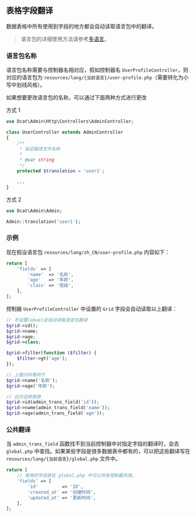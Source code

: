 ## 表格字段翻译

数据表格中所有使用到字段的地方都会自动读取语言包中的翻译。

> 语言包的详细使用方法请参考[多语言](https://learnku.com/docs/dcat-admin/1.x/basic-use/8127)。

### 语言包名称

语言包名称需要与控制器名相对应，假如控制器名 `UserProfileController`，则对应的语言包为 `resources/lang/{当前语言}/user-profile.php`（需要转化为小写中划线风格）。

如果想要更改语言包的名称，可以通过下面两种方式进行更改

方式 1

```php
use Dcat\Admin\Http\Controllers\AdminController;

class UserController extends AdminController
{
    /**
     * 指定翻译文件名称
     * 
     * @var string 
     */
    protected $translation = 'user1';

    ...
}
```

方式 2

```php
use Dcat\Admin\Admin;

Admin::translation('user1');
```

### 示例

现在假设语言包 `resources/lang/zh_CN/user-profile.php` 内容如下：

```php
return [
    'fields' => [
        'name'  => '名称',
        'age'   => '年龄',
        'class' => '班级',
    ],
];
```

控制器 `UserProfileController` 中设置的 `Grid` 字段会自动读取以上翻译：

```php
// 不设置labael会自动读取语言包翻译
$grid->id();
$grid->name;
$grid->age;
$grid->class;

$grid->filter(function ($filter) {
    $filter->gt('age');
});

// 上面代码等同于
$grid->name('名称');
$grid->age('年龄');

// 也可这样使用
$grid->id(admin_trans_field('id'));
$grid->name(admin_trans_field('name'));
$grid->age(admin_trans_field('age'));
```

### 公共翻译

当 `admin_trans_field` 函数找不到当前控制器中对指定字段的翻译时，会去 `global.php` 中查找。如果某些字段是很多数据表中都有的，可以把这些翻译写在 `resources/lang/{当前语言}/global.php` 文件中。

```php
return [
    // 常用的字段放在 global.php 中可以所有控制器共用。
    'fields' => [
        'id'         => 'ID',
        'created_at' => '创建时间',
        'updated_at' => '更新时间',
    ],
];
```